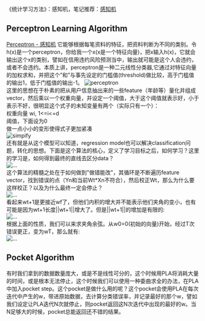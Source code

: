 《统计学习方法》：感知机，笔记推荐：[感知机](http://www.hankcs.com/ml/the-perceptron.html)
## Perceptron Learning Algorithm 
[Perceptron - 感知机](http://zh.wikipedia.org/wiki/%E6%84%9F%E7%9F%A5%E5%99%A8) 它能够根据每笔资料的特征，把资料判断为不同的类别。令h(x)是一个perceptron，你给我一个x(x是一个特征向量)，把x输入h(x)，它就会输出这个x的类别，譬如在信用违约风险预测当中，输出就可能是这个人会违约，或者不会违约。本质上讲，perceptron是一种二元线性分类器,它通过对特征向量的加权求和，并把这个”和”与事先设定的门槛值(threshold)做比较，高于门槛值的输出1，低于门槛值的输出-1。
![perceptron](http://i.imgur.com/ZiLge0Z.png)  
这里的思想在于朴素的把从用户信息抽出来的一些feature（年龄等）量化并组成vector，然后乘以一个权重向量，并设定一个阈值，大于这个阈值就表示好，小于表示不好，很明显这个式子的未知变量有两个（实际只有一个）：  
权重向量 wi, 1<=i<=d  
阈值，下面设为0  
做一点小小的变形使得式子更加紧凑   
![simpify](http://i.imgur.com/Ff257eu.png)     
 还有就是从这个模型可以知道，regression model也可以解决classification问题，转化的思想。下面是这个算法的核心，定义了学习目标之后，如何学习？这里的学习是，如何得到最终的直线去区分data？  
![...](http://i.imgur.com/8LsJHL8.png)  
 这个算法的精髓之处在于如何做到"做错能改"，其循环是不断遍历feature vector，找到错误的点（Yn和当前Wt*Xn不符合），然后校正Wt，那么为什么要这样校正？以及为什么最终一定会停止？  
![...](http://i.imgur.com/urQeggf.png)    
 看起来wt+1是更接近wf了，但他们内积的增大并不能表示他们夹角的变小，也有可能是因为wt+1长度||wt+1||增大了。但是||wt+1||的增加是有限的:  
![...](http://i.imgur.com/L2fttGc.png)  
根据上面的性质，我们可以来求夹角余弦。从w0=0(初始的向量)开始，经过T次错误更正，变为wT，那么就有:    
![...](http://i.imgur.com/GMFjnwz.png)  
## Pocket Algorithm
 有时我们拿到的数据数量庞大，或是不是线性可分的，这个时候用PLA将消耗大量的时间，或是根本无法停止，这个时候我们可以使用一种委曲求全的办法，在PLA中加入pocket step。这个pocket是做什么用的呢？这个pocket会使用PLA在每次迭代中产生的w，带进原始数据，去计算分类错误率，并记录最好的那个w，譬如我们设定让PLA迭代N次就停止，则pocket返回这N次迭代中出现的最好的w。当N足够大的时候，pocket总能返回还不错的结果。